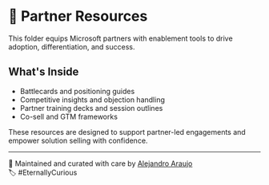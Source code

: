 # 🤝 Partner Resources

This folder equips Microsoft partners with enablement tools to drive adoption, differentiation, and success.

## What's Inside
- Battlecards and positioning guides
- Competitive insights and objection handling
- Partner training decks and session outlines
- Co-sell and GTM frameworks

These resources are designed to support partner-led engagements and empower solution selling with confidence.

---

🧠 Maintained and curated with care by [Alejandro Araujo](https://www.linkedin.com/in/a2araujo)  
🏷️ #EternallyCurious
